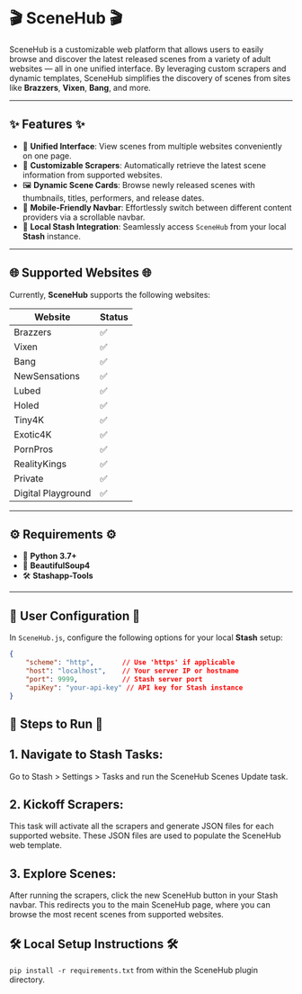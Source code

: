 # 🎬 **SceneHub** 🎬

SceneHub is a customizable web platform that allows users to easily browse and discover the latest released scenes from a variety of adult websites — all in one unified interface. By leveraging custom scrapers and dynamic templates, SceneHub simplifies the discovery of scenes from sites like **Brazzers**, **Vixen**, **Bang**, and more.

---

## ✨ **Features** ✨

- 🎥 **Unified Interface**: View scenes from multiple websites conveniently on one page.
- 🔄 **Customizable Scrapers**: Automatically retrieve the latest scene information from supported websites.
- 🖼️ **Dynamic Scene Cards**: Browse newly released scenes with thumbnails, titles, performers, and release dates.
- 📱 **Mobile-Friendly Navbar**: Effortlessly switch between different content providers via a scrollable navbar.
- 🔑 **Local Stash Integration**: Seamlessly access `SceneHub` from your local **Stash** instance.

---

## 🌐 **Supported Websites** 🌐

Currently, **SceneHub** supports the following websites:

| Website           | Status   |
|-------------------|----------|
| Brazzers           | ✅ |
| Vixen              | ✅ |
| Bang               | ✅ |
| NewSensations      | ✅ |
| Lubed              | ✅ |
| Holed              | ✅ |
| Tiny4K             | ✅ |
| Exotic4K           | ✅ |
| PornPros           | ✅ |
| RealityKings       | ✅ |
| Private            | ✅ |
| Digital Playground | ✅ |

---

## ⚙️ **Requirements** ⚙️

- 🐍 **Python 3.7+**
- 🧼 **BeautifulSoup4**
- 🛠️ **Stashapp-Tools**

---

## 📝 **User Configuration** 📝

In `SceneHub.js`, configure the following options for your local **Stash** setup:

```json
{
    "scheme": "http",       // Use 'https' if applicable
    "host": "localhost",    // Your server IP or hostname
    "port": 9999,           // Stash server port
    "apiKey": "your-api-key" // API key for Stash instance
}
```

## 🚀 Steps to Run 🚀
## 1. Navigate to Stash Tasks:

Go to Stash > Settings > Tasks and run the SceneHub Scenes Update task.

## 2. Kickoff Scrapers:

This task will activate all the scrapers and generate JSON files for each supported website. These JSON files are used to populate the SceneHub web template.

## 3. Explore Scenes:

After running the scrapers, click the new SceneHub button in your Stash navbar. This redirects you to the main SceneHub page, where you can browse the most recent scenes from supported websites.

## 🛠️ Local Setup Instructions 🛠️

`pip install -r requirements.txt` from within the SceneHub plugin directory.

